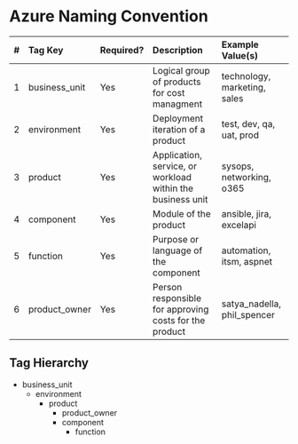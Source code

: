 # Azure Naming Convention

| #   | Tag Key       | Required? | Description                                                | Example Value(s)             |
| :-- | :------------ | :-------- | :--------------------------------------------------------- | :--------------------------- |
| 1   | business_unit | Yes       | Logical group of products for cost managment               | technology, marketing, sales |
| 2   | environment   | Yes       | Deployment iteration of a product                          | test, dev, qa, uat, prod     |
| 3   | product       | Yes       | Application, service, or workload within the business unit | sysops, networking, o365     |
| 4   | component     | Yes       | Module of the product                                      | ansible, jira, excelapi      |
| 5   | function      | Yes       | Purpose or language of the component                       | automation, itsm, aspnet     |
| 6   | product_owner | Yes       | Person responsible for approving costs for the product     | satya_nadella, phil_spencer  |

## Tag Hierarchy
- business_unit
  - environment
    - product
      - product_owner
      - component
        - function
